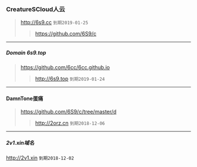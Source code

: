 ### CreatureSCloud人云
>http://6s9.cc
`到期2019-01-25`
>>https://github.com/6S9/c
- - -
##### Domain 6s9.top
>https://github.com/6cc/6cc.github.io
>>http://6s9.top
`到期2019-01-24`
- - -
#### DamnTone蛋痛
>https://github.com/6S9/c/tree/master/d
>>http://2orz.cn
`到期2018-12-06`
- - -
##### 2v1.xin域名
http://2v1.xin
`到期2018-12-02`
